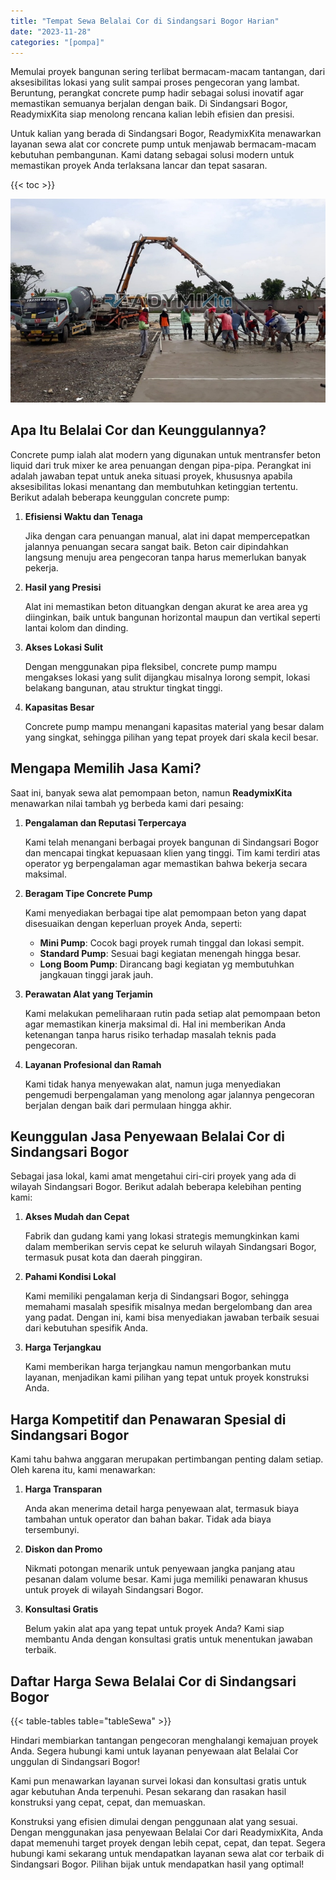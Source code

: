 ```yaml
---
title: "Tempat Sewa Belalai Cor di Sindangsari Bogor Harian"
date: "2023-11-28"
categories: "[pompa]"
---
```


Memulai proyek bangunan sering terlibat bermacam-macam tantangan, dari aksesibilitas lokasi yang sulit sampai proses pengecoran yang lambat. Beruntung, perangkat concrete pump hadir sebagai solusi inovatif agar memastikan semuanya berjalan dengan baik. Di Sindangsari Bogor, ReadymixKita siap menolong rencana kalian lebih efisien dan presisi.

Untuk kalian yang berada di Sindangsari Bogor, ReadymixKita menawarkan layanan sewa alat cor concrete pump untuk menjawab bermacam-macam kebutuhan pembangunan. Kami datang sebagai solusi modern untuk memastikan proyek Anda terlaksana lancar dan tepat sasaran.

{{< toc >}}

![Tempat Sewa Belalai Cor di Sindangsari Bogor Harian](/images/pompa/sewa-pompa-13.jpg)

## Apa Itu Belalai Cor dan Keunggulannya?

Concrete pump ialah alat modern yang digunakan untuk mentransfer beton liquid dari truk mixer ke area penuangan dengan pipa-pipa. Perangkat ini adalah jawaban tepat untuk aneka situasi proyek, khususnya apabila aksesibilitas lokasi menantang dan membutuhkan ketinggian tertentu. Berikut adalah beberapa keunggulan concrete pump:

1. **Efisiensi Waktu dan Tenaga**

   Jika dengan cara penuangan manual, alat ini dapat mempercepatkan jalannya penuangan secara sangat baik. Beton cair dipindahkan langsung menuju area pengecoran tanpa harus memerlukan banyak pekerja.

2. **Hasil yang Presisi**

   Alat ini memastikan beton dituangkan dengan akurat ke area area yg diinginkan, baik untuk bangunan horizontal maupun dan vertikal seperti lantai kolom dan dinding.

3. **Akses Lokasi Sulit**

   Dengan menggunakan pipa fleksibel, concrete pump mampu mengakses lokasi yang sulit dijangkau misalnya lorong sempit, lokasi belakang bangunan, atau struktur tingkat tinggi.

4. **Kapasitas Besar**

   Concrete pump mampu menangani kapasitas material yang besar dalam yang singkat, sehingga pilihan yang tepat proyek dari skala kecil besar.

## Mengapa Memilih Jasa Kami?

Saat ini, banyak sewa alat pemompaan beton, namun **ReadymixKita** menawarkan nilai tambah yg berbeda kami dari pesaing:

1. **Pengalaman dan Reputasi Terpercaya**

   Kami telah menangani berbagai proyek bangunan di Sindangsari Bogor dan mencapai tingkat kepuasaan klien yang tinggi. Tim kami terdiri atas operator yg berpengalaman agar memastikan bahwa bekerja secara maksimal.

2. **Beragam Tipe Concrete Pump**

   Kami menyediakan berbagai tipe alat pemompaan beton yang dapat disesuaikan dengan keperluan proyek Anda, seperti:
   - **Mini Pump**: Cocok bagi proyek rumah tinggal dan lokasi sempit.
   - **Standard Pump**: Sesuai bagi kegiatan menengah hingga besar.
   - **Long Boom Pump**: Dirancang bagi kegiatan yg membutuhkan jangkauan tinggi jarak jauh.

3. **Perawatan Alat yang Terjamin**

   Kami melakukan pemeliharaan rutin pada setiap alat pemompaan beton agar memastikan kinerja maksimal di. Hal ini memberikan Anda ketenangan tanpa harus risiko terhadap masalah teknis pada pengecoran.

4. **Layanan Profesional dan Ramah**

   Kami tidak hanya menyewakan alat, namun juga menyediakan pengemudi berpengalaman yang menolong agar jalannya pengecoran berjalan dengan baik dari permulaan hingga akhir.

## Keunggulan Jasa Penyewaan Belalai Cor di Sindangsari Bogor

Sebagai jasa lokal, kami amat mengetahui ciri-ciri proyek yang ada di wilayah Sindangsari Bogor. Berikut adalah beberapa kelebihan penting kami:

1. **Akses Mudah dan Cepat**

   Fabrik dan gudang kami yang lokasi strategis memungkinkan kami dalam memberikan servis cepat ke seluruh wilayah Sindangsari Bogor, termasuk pusat kota dan daerah pinggiran.

2. **Pahami Kondisi Lokal**

   Kami memiliki pengalaman kerja di Sindangsari Bogor, sehingga memahami masalah spesifik misalnya medan bergelombang dan area yang padat. Dengan ini, kami bisa menyediakan jawaban terbaik sesuai dari kebutuhan spesifik Anda.

3. **Harga Terjangkau**

   Kami memberikan harga terjangkau namun mengorbankan mutu layanan, menjadikan kami pilihan yang tepat untuk proyek konstruksi Anda.

## Harga Kompetitif dan Penawaran Spesial di Sindangsari Bogor

Kami tahu bahwa anggaran merupakan pertimbangan penting dalam setiap. Oleh karena itu, kami menawarkan:

1. **Harga Transparan**

   Anda akan menerima detail harga penyewaan alat, termasuk biaya tambahan untuk operator dan bahan bakar. Tidak ada biaya tersembunyi.

2. **Diskon dan Promo**

   Nikmati potongan menarik untuk penyewaan jangka panjang atau pesanan dalam volume besar. Kami juga memiliki penawaran khusus untuk proyek di wilayah Sindangsari Bogor.

3. **Konsultasi Gratis**

   Belum yakin alat apa yang tepat untuk proyek Anda? Kami siap membantu Anda dengan konsultasi gratis untuk menentukan jawaban terbaik.

## Daftar Harga Sewa Belalai Cor di Sindangsari Bogor

{{< table-tables table="tableSewa" >}}

Hindari membiarkan tantangan pengecoran menghalangi kemajuan proyek Anda. Segera hubungi kami untuk layanan penyewaan alat Belalai Cor unggulan di Sindangsari Bogor!

Kami pun menawarkan layanan survei lokasi dan konsultasi gratis untuk agar kebutuhan Anda terpenuhi. Pesan sekarang dan rasakan hasil konstruksi yang cepat, cepat, dan memuaskan.

Konstruksi yang efisien dimulai dengan penggunaan alat yang sesuai. Dengan menggunakan jasa penyewaan Belalai Cor dari ReadymixKita, Anda dapat memenuhi target proyek dengan lebih cepat, cepat, dan tepat. Segera hubungi kami sekarang untuk mendapatkan layanan sewa alat cor terbaik di Sindangsari Bogor. Pilihan bijak untuk mendapatkan hasil yang optimal!